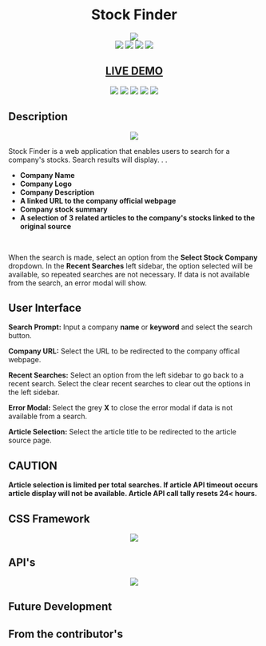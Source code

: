 <h1 align="center">Stock Finder</h1>

<div align="center">
<img src="https://user-images.githubusercontent.com/79816212/120241795-20858100-c229-11eb-978c-313107dc4865.png">
</div>

<div align="center">
<img src="https://img.shields.io/badge/Contributed%20by-arerickson28-blue">

<img src="https://img.shields.io/badge/Contributed%20by-maayazed-blue">

<img src="https://img.shields.io/badge/Contributed%20by-norgard7-blue">

<img src="https://img.shields.io/badge/Contributed%20by-aminhassan25-blue">
</div>                                                                           

<h2 align="center"><a href="https://arerickson28.github.io/stock-finder/">LIVE DEMO</a> </h2>

<div align="center">
<img src="https://img.shields.io/github/issues/arerickson28/stock-finder">

<img src="https://img.shields.io/github/forks/arerickson28/stock-finder">
  
<img src="https://img.shields.io/badge/JavaScript-63.8%25-yellow">
  
<img src="https://img.shields.io/badge/HTML-19.3%25-red">
  
<img src="https://img.shields.io/badge/CSS-16.9%25-blueviolet">
</div> 

## Description

<p align="center">
<img src="https://user-images.githubusercontent.com/79816212/120239662-5ecc7180-c224-11eb-8400-8cfabaa36826.gif">
</p>

Stock Finder is a web application that enables users to search for a company's stocks. Search results will display.  .  .
- **Company Name**
- **Company Logo**
- **Company Description**
- **A linked URL to the company official webpage**
- **Company stock summary**
- **A selection of 3 related articles to the company's stocks linked to the original source**
<br>
<p>When the search is made, select an option from the <strong>Select Stock Company</strong> dropdown. In the <strong>Recent Searches</strong> left sidebar, the option selected will be available, so repeated searches are not necessary. If data is not available from the search, an error modal will show.</p>

## User Interface

<p><strong>Search Prompt:</strong> Input a company <strong>name</strong> or <strong>keyword</strong> and select the search button.</p>

<p><strong>Company URL:</strong> Select the URL to be redirected to the company offical webpage.</p>

<p><strong>Recent Searches:</strong> Select an option from the left sidebar to go back to a recent search. Select the clear recent searches to clear out the options in the left sidebar.</p>

<p><strong>Error Modal:</strong> Select the grey <strong>X</strong> to close the error modal if data is not available from a search.</p>

<p><strong>Article Selection:</strong> Select the article title to be redirected to the article source page.</p>

## CAUTION
**Article selection is limited per total searches. If article API timeout occurs article display will not be available. Article API call tally resets 24< hours.**

## CSS Framework
<div align="center">
<img src="https://miro.medium.com/max/712/0*QXkyD4rFK7ivYf9-.png">
</div>

## API's
<div align="center">
<img src="https://pythonforfinance.net/wp-content/uploads/2019/07/logo.png">
</div>

## Future Development

## From the contributor's
